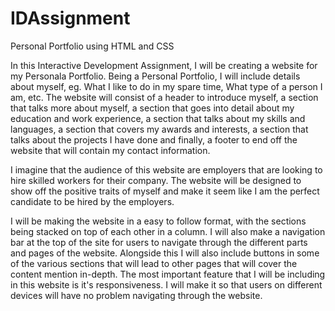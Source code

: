 # IDAssignment
Personal Portfolio using HTML and CSS

In this Interactive Development Assignment, I will be creating a website for my Personala Portfolio. Being a Personal Portfolio, I will include details about myself, eg. What I like to do in my spare time, What type of a person I am, etc. The website will consist of a header to introduce myself, a section that talks more about myself, a section that goes into detail about my education and work experience, a section that talks about my skills and languages, a section that covers my awards and interests, a section that talks about the projects I have done and finally, a footer to end off the website that will contain my contact information.

I imagine that the audience of this website are employers that are looking to hire skilled workers for their company. The website will be designed to show off the positive traits of myself and make it seem like I am the perfect candidate to be hired by the employers.

I will be making the website in a easy to follow format, with the sections being stacked on top of each other in a column. I will also make a navigation bar at the top of the site for users to navigate through the different parts and pages of the website. Alongside this I will also include buttons in some of the various sections that will lead to other pages that will cover the content mention in-depth. The most important feature that I will be including in this website is it's responsiveness. I will make it so that users on different devices will have no problem navigating through the website.